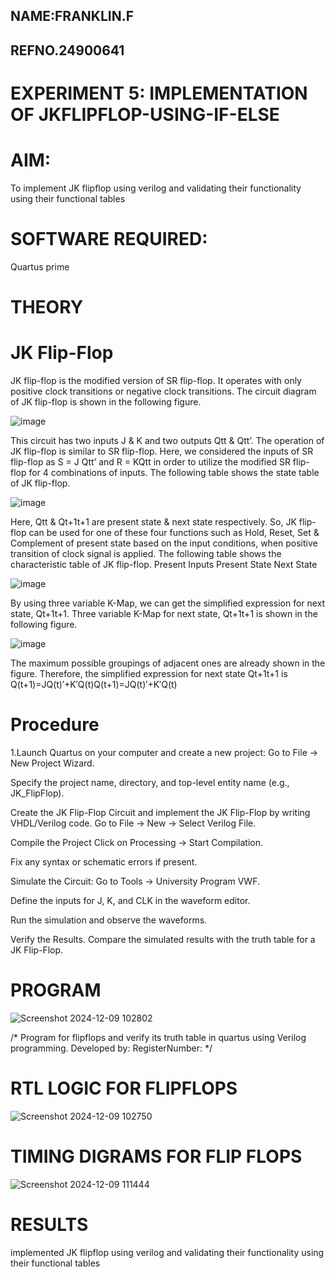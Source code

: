 
## NAME:FRANKLIN.F
## REFNO.24900641
# EXPERIMENT 5: IMPLEMENTATION OF JKFLIPFLOP-USING-IF-ELSE

# AIM: 

To implement  JK flipflop using verilog and validating their functionality using their functional tables

# SOFTWARE REQUIRED:

Quartus prime

# THEORY

# JK Flip-Flop

JK flip-flop is the modified version of SR flip-flop. It operates with only positive clock transitions or negative clock transitions. The circuit diagram of JK flip-flop is shown in the following figure.

![image](https://github.com/naavaneetha/JKFLIPFLOP-USING-IF-ELSE/assets/154305477/a649c30b-232b-4558-b188-fd6c09845180)


This circuit has two inputs J & K and two outputs Qtt & Qtt’. The operation of JK flip-flop is similar to SR flip-flop. Here, we considered the inputs of SR flip-flop as S = J Qtt’ and R = KQtt in order to utilize the modified SR flip-flop for 4 combinations of inputs. The following table shows the state table of JK flip-flop.

![image](https://github.com/naavaneetha/JKFLIPFLOP-USING-IF-ELSE/assets/154305477/c4360742-e8a8-4937-b089-c46c0433f9a3)

 
Here, Qtt & Qt+1t+1 are present state & next state respectively. So, JK flip-flop can be used for one of these four functions such as Hold, Reset, Set & Complement of present state based on the input conditions, when positive transition of clock signal is applied. The following table shows the characteristic table of JK flip-flop. Present Inputs Present State Next State
 
![image](https://github.com/naavaneetha/JKFLIPFLOP-USING-IF-ELSE/assets/154305477/6c275261-a6d5-4c37-a3a7-1e88ca11c4cd)

By using three variable K-Map, we can get the simplified expression for next state, Qt+1t+1. Three variable K-Map for next state, Qt+1t+1 is shown in the following figure.
 
![image](https://github.com/naavaneetha/JKFLIPFLOP-USING-IF-ELSE/assets/154305477/5174f41b-0ce0-4329-a372-6d1943ea6673)

The maximum possible groupings of adjacent ones are already shown in the figure. Therefore, the simplified expression for next state Qt+1t+1 is Q(t+1)=JQ(t)′+K′Q(t)Q(t+1)=JQ(t)′+K′Q(t)

# Procedure
1.Launch Quartus on your computer and create a new project:
Go to File → New Project Wizard.

Specify the project name, directory, and top-level entity name (e.g., JK_FlipFlop).

Create the JK Flip-Flop Circuit and implement the JK Flip-Flop by writing VHDL/Verilog code.
Go to File → New → Select Verilog File.

Compile the Project
Click on Processing → Start Compilation.

Fix any syntax or schematic errors if present.

Simulate the Circuit:
Go to Tools → University Program VWF.

Define the inputs for J, K, and CLK in the waveform editor.

Run the simulation and observe the waveforms.

Verify the Results.
Compare the simulated results with the truth table for a JK Flip-Flop.

# PROGRAM

![Screenshot 2024-12-09 102802](https://github.com/user-attachments/assets/60014d6a-98f8-4411-9323-b74f02851884)

/* Program for flipflops and verify its truth table in quartus using Verilog programming. Developed by: RegisterNumber:
*/

# RTL LOGIC FOR FLIPFLOPS
![Screenshot 2024-12-09 102750](https://github.com/user-attachments/assets/2b50fad2-d9d7-4012-827d-9b3236954176)


# TIMING DIGRAMS FOR FLIP FLOPS
![Screenshot 2024-12-09 111444](https://github.com/user-attachments/assets/aeb2abab-c891-4cb9-a774-70b609e8d553)


# RESULTS
implemented  JK flipflop using verilog and validating their functionality using their functional tables
